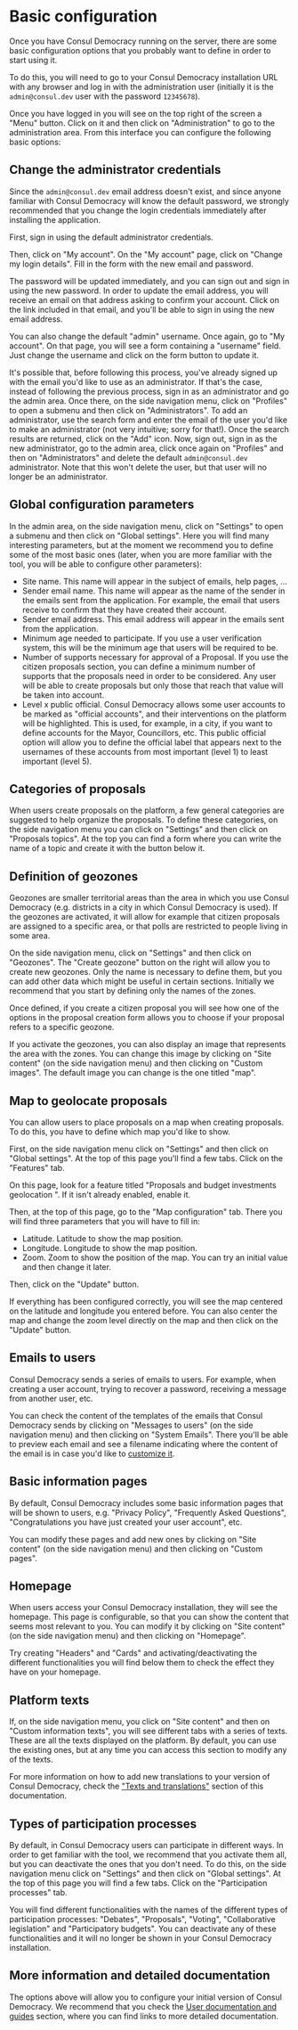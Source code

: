 # Basic configuration

Once you have Consul Democracy running on the server, there are some basic configuration options that you probably want to define in order to start using it.

To do this, you will need to go to your Consul Democracy installation URL with any browser and log in with the administration user (initially it is the `admin@consul.dev` user with the password `12345678`).

Once you have logged in you will see on the top right of the screen a "Menu" button. Click on it and then click on "Administration" to go to the administration area. From this interface you can configure the following basic options:

## Change the administrator credentials

Since the `admin@consul.dev` email address doesn't exist, and since anyone familiar with Consul Democracy will know the default password, we strongly recommended that you change the login credentials immediately after installing the application.

First, sign in using the default administrator credentials.

Then, click on "My account". On the "My account" page, click on "Change my login details". Fill in the form with the new email and password.

The password will be updated immediately, and you can sign out and sign in using the new password. In order to update the email address, you will receive an email on that address asking to confirm your account. Click on the link included in that email, and you'll be able to sign in using the new email address.

You can also change the default "admin" username. Once again, go to "My account". On that page, you will see a form containing a "username" field. Just change the username and click on the form button to update it.

It's possible that, before following this process, you've already signed up with the email you'd like to use as an administrator. If that's the case, instead of following the previous process, sign in as an administrator and go the admin area. Once there, on the side navigation menu, click on "Profiles" to open a submenu and then click on "Administrators". To add an administrator, use the search form and enter the email of the user you'd like to make an administrator (not very intuitive; sorry for that!). Once the search results are returned, click on the "Add" icon. Now, sign out, sign in as the new administrator, go to the admin area, click once again on "Profiles" and then on "Administrators" and delete the default `admin@consul.dev` administrator. Note that this won't delete the user, but that user will no longer be an administrator.

## Global configuration parameters

In the admin area, on the side navigation menu, click on "Settings" to open a submenu and then click on "Global settings". Here you will find many interesting parameters, but at the moment we recommend you to define some of the most basic ones (later, when you are more familiar with the tool, you will be able to configure other parameters):

* Site name. This name will appear in the subject of emails, help pages, ...
* Sender email name. This name will appear as the name of the sender in the emails sent from the application. For example, the email that users receive to confirm that they have created their account.
* Sender email address. This email address will appear in the emails sent from the application.
* Minimum age needed to participate. If you use a user verification system, this will be the minimum age that users will be required to be.
* Number of supports necessary for approval of a Proposal. If you use the citizen proposals section, you can define a minimum number of supports that the proposals need in order to be considered. Any user will be able to create proposals but only those that reach that value will be taken into account.
* Level x public official. Consul Democracy allows some user accounts to be marked as "official accounts", and their interventions on the platform will be highlighted. This is used, for example, in a city, if you want to define accounts for the Mayor, Councillors, etc. This public official option will allow you to define the official label that appears next to the usernames of these accounts from most important \(level 1\) to least important \(level 5\).

## Categories of proposals

When users create proposals on the platform, a few general categories are suggested to help organize the proposals. To define these categories, on the side navigation menu you can click on "Settings" and then click on "Proposals topics". At the top you can find a form where you can write the name of a topic and create it with the button below it.

## Definition of geozones

Geozones are smaller territorial areas than the area in which you use Consul Democracy \(e.g. districts in a city in which Consul Democracy is used\). If the geozones are activated, it will allow for example that citizen proposals are assigned to a specific area, or that polls are restricted to people living in some area.

On the side navigation menu, click on "Settings" and then click on "Geozones". The "Create geozone" button on the right will allow you to create new geozones. Only the name is necessary to define them, but you can add other data which might be useful in certain sections. Initially we recommend that you start by defining only the names of the zones.

Once defined, if you create a citizen proposal you will see how one of the options in the proposal creation form allows you to choose if your proposal refers to a specific geozone.

If you activate the geozones, you can also display an image that represents the area with the zones. You can change this image by clicking on "Site content" (on the side navigation menu) and then clicking on "Custom images". The default image you can change is the one titled "map".

## Map to geolocate proposals

You can allow users to place proposals on a map when creating proposals. To do this, you have to define which map you'd like to show.

First, on the side navigation menu click on "Settings" and then click on "Global settings". At the top of this page you'll find a few tabs. Click on the "Features" tab.

On this page, look for a feature titled "Proposals and budget investments geolocation ". If it isn't already enabled, enable it.

Then, at the top of this page, go to the "Map configuration" tab. There you will find three parameters that you will have to fill in:

* Latitude. Latitude to show the map position.
* Longitude. Longitude to show the map position.
* Zoom. Zoom to show the position of the map. You can try an initial value and then change it later.

Then, click on the "Update" button.

If everything has been configured correctly, you will see the map centered on the latitude and longitude you entered before. You can also center the map and change the zoom level directly on the map and then click on the "Update" button.

## Emails to users

Consul Democracy sends a series of emails to users. For example, when creating a user account, trying to recover a password, receiving a message from another user, etc.

You can check the content of the templates of the emails that Consul Democracy sends by clicking on "Messages to users" (on the side navigation menu) and then clicking on "System Emails". There you'll be able to preview each email and see a filename indicating where the content of the email is in case you'd like to [customize it](../customization/customization.md).

## Basic information pages

By default, Consul Democracy includes some basic information pages that will be shown to users, e.g. "Privacy Policy", "Frequently Asked Questions", "Congratulations you have just created your user account", etc.

You can modify these pages and add new ones by clicking on "Site content" (on the side navigation menu) and then clicking on "Custom pages".

## Homepage

When users access your Consul Democracy installation, they will see the homepage. This page is configurable, so that you can show the content that seems most relevant to you. You can modify it by clicking on "Site content" (on the side navigation menu) and then clicking on "Homepage".

Try creating "Headers" and "Cards" and activating/deactivating the different functionalities you will find below them to check the effect they have on your homepage.

## Platform texts

If, on the side navigation menu, you click on "Site content" and then on "Custom information texts", you will see different tabs with a series of texts. These are all the texts displayed on the platform. By default, you can use the existing ones, but at any time you can access this section to modify any of the texts.

For more information on how to add new translations to your version of Consul Democracy, check the ["Texts and translations"](../customization/translations.md) section of this documentation.

## Types of participation processes

By default, in Consul Democracy users can participate in different ways. In order to get familiar with the tool, we recommend that you activate them all, but you can deactivate the ones that you don't need. To do this, on the side navigation menu click on "Settings" and then click on "Global settings". At the top of this page you will find a few tabs. Click on the "Participation processes" tab.

You will find different functionalities with the names of the different types of participation processes: "Debates", "Proposals", "Voting", "Collaborative legislation" and "Participatory budgets". You can deactivate any of these functionalities and it will no longer be shown in your Consul Democracy installation.

## More information and detailed documentation

The options above will allow you to configure your initial version of Consul Democracy. We recommend that you check the [User documentation and guides](documentation_and_guides.md) section, where you can find links to more detailed documentation.
